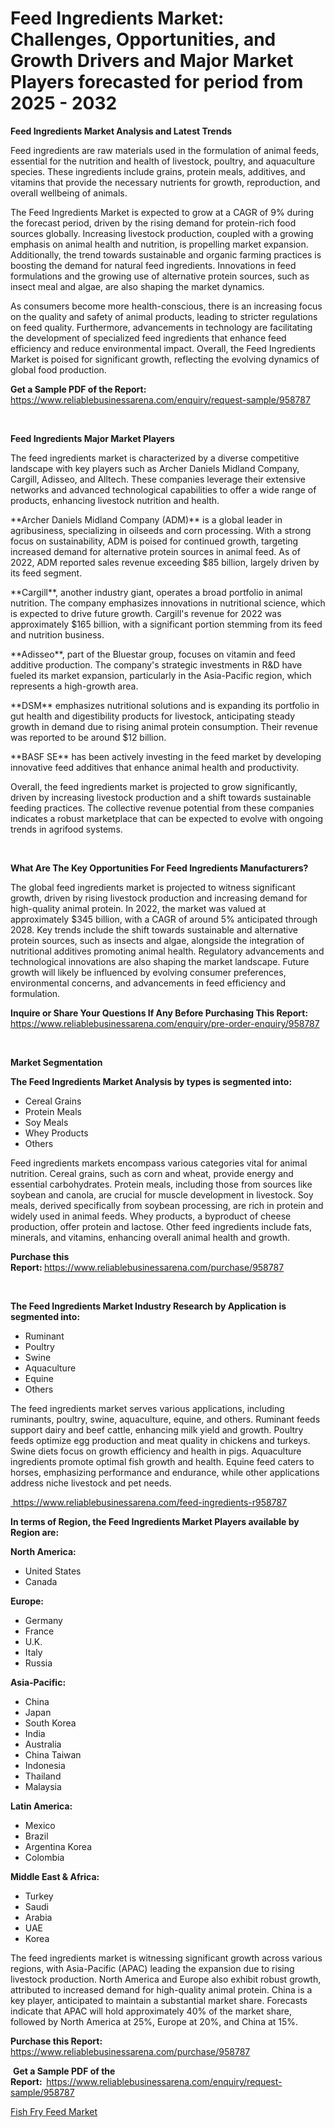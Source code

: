 <p><h1>Feed Ingredients Market: Challenges, Opportunities, and Growth Drivers and Major Market Players forecasted for period from 2025 - 2032</h1></p><p><strong>Feed Ingredients Market Analysis and Latest Trends</strong></p>
<p><p>Feed ingredients are raw materials used in the formulation of animal feeds, essential for the nutrition and health of livestock, poultry, and aquaculture species. These ingredients include grains, protein meals, additives, and vitamins that provide the necessary nutrients for growth, reproduction, and overall wellbeing of animals.</p><p>The Feed Ingredients Market is expected to grow at a CAGR of 9% during the forecast period, driven by the rising demand for protein-rich food sources globally. Increasing livestock production, coupled with a growing emphasis on animal health and nutrition, is propelling market expansion. Additionally, the trend towards sustainable and organic farming practices is boosting the demand for natural feed ingredients. Innovations in feed formulations and the growing use of alternative protein sources, such as insect meal and algae, are also shaping the market dynamics.</p><p>As consumers become more health-conscious, there is an increasing focus on the quality and safety of animal products, leading to stricter regulations on feed quality. Furthermore, advancements in technology are facilitating the development of specialized feed ingredients that enhance feed efficiency and reduce environmental impact. Overall, the Feed Ingredients Market is poised for significant growth, reflecting the evolving dynamics of global food production.</p></p>
<p><strong>Get a Sample PDF of the Report:&nbsp;</strong> <a href="https://www.reliablebusinessarena.com/enquiry/request-sample/958787?utm_campaign=3181&utm_medium=2&utm_source=Github&utm_content=ia&utm_term=30032025&utm_id=feed-ingredients">https://www.reliablebusinessarena.com/enquiry/request-sample/958787</a></p>
<p>&nbsp;</p>
<p><strong>Feed Ingredients Major Market Players</strong></p>
<p><p>The feed ingredients market is characterized by a diverse competitive landscape with key players such as Archer Daniels Midland Company, Cargill, Adisseo, and Alltech. These companies leverage their extensive networks and advanced technological capabilities to offer a wide range of products, enhancing livestock nutrition and health.</p><p>**Archer Daniels Midland Company (ADM)** is a global leader in agribusiness, specializing in oilseeds and corn processing. With a strong focus on sustainability, ADM is poised for continued growth, targeting increased demand for alternative protein sources in animal feed. As of 2022, ADM reported sales revenue exceeding $85 billion, largely driven by its feed segment.</p><p>**Cargill**, another industry giant, operates a broad portfolio in animal nutrition. The company emphasizes innovations in nutritional science, which is expected to drive future growth. Cargill's revenue for 2022 was approximately $165 billion, with a significant portion stemming from its feed and nutrition business.</p><p>**Adisseo**, part of the Bluestar group, focuses on vitamin and feed additive production. The company's strategic investments in R&D have fueled its market expansion, particularly in the Asia-Pacific region, which represents a high-growth area. </p><p>**DSM** emphasizes nutritional solutions and is expanding its portfolio in gut health and digestibility products for livestock, anticipating steady growth in demand due to rising animal protein consumption. Their revenue was reported to be around $12 billion.</p><p>**BASF SE** has been actively investing in the feed market by developing innovative feed additives that enhance animal health and productivity. </p><p>Overall, the feed ingredients market is projected to grow significantly, driven by increasing livestock production and a shift towards sustainable feeding practices. The collective revenue potential from these companies indicates a robust marketplace that can be expected to evolve with ongoing trends in agrifood systems.</p></p>
<p>&nbsp;</p>
<p><strong>What Are The Key Opportunities For Feed Ingredients Manufacturers?</strong></p>
<p><p>The global feed ingredients market is projected to witness significant growth, driven by rising livestock production and increasing demand for high-quality animal protein. In 2022, the market was valued at approximately $345 billion, with a CAGR of around 5% anticipated through 2028. Key trends include the shift towards sustainable and alternative protein sources, such as insects and algae, alongside the integration of nutritional additives promoting animal health. Regulatory advancements and technological innovations are also shaping the market landscape. Future growth will likely be influenced by evolving consumer preferences, environmental concerns, and advancements in feed efficiency and formulation.</p></p>
<p><strong>Inquire or Share Your Questions If Any Before Purchasing This Report:</strong> <a href="https://www.reliablebusinessarena.com/enquiry/pre-order-enquiry/958787?utm_campaign=3181&utm_medium=2&utm_source=Github&utm_content=ia&utm_term=30032025&utm_id=feed-ingredients">https://www.reliablebusinessarena.com/enquiry/pre-order-enquiry/958787</a></p>
<p>&nbsp;</p>
<p><strong>Market Segmentation</strong></p>
<p><strong>The Feed Ingredients Market Analysis by types is segmented into:</strong></p>
<p><ul><li>Cereal Grains</li><li>Protein Meals</li><li>Soy Meals</li><li>Whey Products</li><li>Others</li></ul></p>
<p><p>Feed ingredients markets encompass various categories vital for animal nutrition. Cereal grains, such as corn and wheat, provide energy and essential carbohydrates. Protein meals, including those from sources like soybean and canola, are crucial for muscle development in livestock. Soy meals, derived specifically from soybean processing, are rich in protein and widely used in animal feeds. Whey products, a byproduct of cheese production, offer protein and lactose. Other feed ingredients include fats, minerals, and vitamins, enhancing overall animal health and growth.</p></p>
<p><strong>Purchase this Report:&nbsp;</strong><a href="https://www.reliablebusinessarena.com/purchase/958787?utm_campaign=3181&utm_medium=2&utm_source=Github&utm_content=ia&utm_term=30032025&utm_id=feed-ingredients">https://www.reliablebusinessarena.com/purchase/958787</a></p>
<p>&nbsp;</p>
<p><strong>The Feed Ingredients Market Industry Research by Application is segmented into:</strong></p>
<p><ul><li>Ruminant</li><li>Poultry</li><li>Swine</li><li>Aquaculture</li><li>Equine</li><li>Others</li></ul></p>
<p><p>The feed ingredients market serves various applications, including ruminants, poultry, swine, aquaculture, equine, and others. Ruminant feeds support dairy and beef cattle, enhancing milk yield and growth. Poultry feeds optimize egg production and meat quality in chickens and turkeys. Swine diets focus on growth efficiency and health in pigs. Aquaculture ingredients promote optimal fish growth and health. Equine feed caters to horses, emphasizing performance and endurance, while other applications address niche livestock and pet needs.</p></p>
<p><a href="https://www.reliablebusinessarena.com/feed-ingredients-r958787?utm_campaign=3181&utm_medium=2&utm_source=Github&utm_content=ia&utm_term=30032025&utm_id=feed-ingredients">&nbsp;https://www.reliablebusinessarena.com/feed-ingredients-r958787</a></p>
<p><strong>In terms of Region, the Feed Ingredients Market Players available by Region are:</strong></p>
<p>
    <p> <strong> North America: </strong>
        <ul>
            <li>United States</li>
            <li>Canada</li>
        </ul>
        </p> 
    <p> <strong> Europe: </strong>
        <ul>
            <li>Germany</li>
            <li>France</li>
            <li>U.K.</li>
            <li>Italy</li>
            <li>Russia</li>
        </ul>
        </p> 
    <p> <strong> Asia-Pacific: </strong>
        <ul>
            <li>China</li>
            <li>Japan</li>
            <li>South Korea</li>
            <li>India</li>
            <li>Australia</li>
            <li>China Taiwan</li>
            <li>Indonesia</li>
            <li>Thailand</li>
            <li>Malaysia</li>
        </ul>
        </p> 
    <p> <strong> Latin America: </strong>
        <ul>
            <li>Mexico</li>
            <li>Brazil</li>
            <li>Argentina Korea</li>
            <li>Colombia</li>
        </ul>
        </p> 
    <p> <strong> Middle East & Africa: </strong>
        <ul>
            <li>Turkey</li>
            <li>Saudi</li>
            <li>Arabia</li>
            <li>UAE</li>
            <li>Korea</li>
        </ul>
    </p>
    </p>
<p><p>The feed ingredients market is witnessing significant growth across various regions, with Asia-Pacific (APAC) leading the expansion due to rising livestock production. North America and Europe also exhibit robust growth, attributed to increased demand for high-quality animal protein. China is a key player, anticipated to maintain a substantial market share. Forecasts indicate that APAC will hold approximately 40% of the market share, followed by North America at 25%, Europe at 20%, and China at 15%.</p></p>
<p><strong>Purchase this Report: </strong><a href="https://www.reliablebusinessarena.com/purchase/958787?utm_campaign=3181&utm_medium=2&utm_source=Github&utm_content=ia&utm_term=30032025&utm_id=feed-ingredients">https://www.reliablebusinessarena.com/purchase/958787</a></p>
<p>&nbsp;<strong>Get a Sample PDF of the Report:&nbsp;&nbsp;</strong><a href="https://www.reliablebusinessarena.com/enquiry/request-sample/958787?utm_campaign=3181&utm_medium=2&utm_source=Github&utm_content=ia&utm_term=30032025&utm_id=feed-ingredients">https://www.reliablebusinessarena.com/enquiry/request-sample/958787</a></p>
<p><strong></strong></p>
<p><p><a href="https://github.com/jolinolooman/Market-Research-Report-List-1/blob/main/fish-fry-feed-market.md?utm_campaign=3181&utm_medium=2&utm_source=Github&utm_content=ia&utm_term=30032025&utm_id=feed-ingredients">Fish Fry Feed Market</a></p></p>